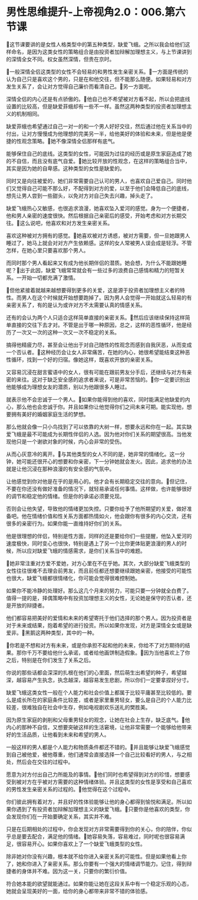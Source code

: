 # 男性思维提升-上帝视角2.0：006.第六节课

🎼这节课要讲的是女性人格类型中的第五种类型，缺爱飞蛾。之所以我会给他们这样命名，是因为这类女性的策略组合是由投资者加辩解加理想主义，与上节课讲到的深情全女不同。权女虽然深情，但贵在京时。

🎼一般深情全侣这类型的女性不会轻易的和男性发生亲密关系。🎼一方面是传统的认为自己只是喜欢这个男的，只是在和他交往，但不能那么随便。如果轻易和对方发生关系了，会让对方觉得自己廉价而看清自己。🎼另一方面呢。

深情全侣的内心还是有点骄傲的。🎼他自己也不希望被对方看不起，所以会把底线设置的比较高，但是缺爱菲蛾却有一些不一样。虽然这两种类型的投资者加理想主义的机制相同。

缺爱菲蛾也希望通过自己一对一的和一个男人好好交往，然后通过他在关系当中的付出，让对方慢慢成为他理想的完美另一半，给他美好的体验和未来，但是他是便捷的性观念策略。🎼她不像深情全侣那样有底气。

能够保住自己的底线。这类型的女性，可能因为过往的经历或是原生家庭造成了她的不自信，而且没有底气自爱。🎼她比较开放的性观念，在这样的策略组合当中，其实是因为她的自卑感。这种类型的女性是缺爱的。

同时又是向往被爱的，她们非常需要自己认可的男人，也喜欢自己爱自己。同时他们又觉得自己可能不那么好，不配得到对方的爱，以至于他们会降低自己的底线，想先让男人尝到一些甜头，以免对方对自己失去兴趣，掉头走了。

缺爱飞蛾热心又敏感，也很追求浪漫，她喜欢坠入爱河的感觉。身为一个便捷者，他和男人亲密的速度很快。然后根据自己亲密后的感受，开始考虑和对方长期交往。🎼这么说吧，他喜欢和对方发生亲密关系。

喜欢这种被对方拥有的感觉。🎼她喜欢被对方诱惑，被对方需要，但一旦她跟男人睡过了，她马上就会对对方产生依赖感。这样的女人常被男人误会成是轻浮。不管怎样，在她心里只要喜欢那个男人。

而同时那个男人看起来又有成为他长期伴侣的潜质。她会想，为什么不能跟她睡呢？🎼出于此因，缺爱飞蛾常常就会有一些过多的浪费自己感情和精力的短暂关系。一开始一切都充满了激情。

🎼但他紧接着就越来越想要得到更多的关爱，这是源于投资者加理想主义者的特性。而男人在这个时候就开始想要跑掉了。因为男人会觉得一开始就这么轻易的有亲密关系了，有的是认为或许对方不太需要认真的情感关系。

还有的会认为两个人只适合这样简单直接的亲密关系。🎼然后应该继续保持这样简单直接的交往下去才对。不管是出于哪一种原因，总之，这样的恶性循环，他是经历了一次又一次的这种一次又一次不稳定的关系。

搞得他精疲力尽，甚至会让他出于对自己随性的性观念而感到自我厌恶，从而变成一个否认者。🎼这种经历会让女人非常痛苦，在她的内心，她很希望能结束这种恶性循环，找到一个好的归宿。像她这样，既喜欢开放的亲密关系。

又容易沉浸在甜言蜜语中的女人，很有可能在跟前男友分手后，还继续与对方有亲密的来往。这对于缺乏安全感的追求者来说，可是非常苦恼的。🎼你一定要识别出他能够成为理想女友的潜质，别以为他跟很多人睡过。

就表示他不会忠诚于一个男人。🎼如果你能得到他的喜欢，同时能满足他缺爱的内心，那么他也会忠诚于你。并且如果你让他觉得你们之间未来可期。能实现他，想要拥有美好的婚姻家庭生活的梦想。

那么他就会像一只小鸟找到了可以依靠的大树一样，想要永远和你在一起。其实缺爱飞蛾是最不可能成为长期性伴侣的人选。因为他对你们关系的期望很高。当他发现他只是一个谢欲对象的时候，内心会非常的受伤。

从而心灰意冷的离开。🎼与其他类型的女人不同的是，她非常的情绪化。这一分钟，她可能还很开心的想要和你亲密，下一分钟她就会发火。因此，追求他的办法就是让他沉浸在那种浪漫的有安全感的气氛中。

让他感觉到你对他是在乎的是用心的。他才会有长期稳定交往的意向。🎼但记住，不要在你还没有做好准备的情况下，就轻易承诺任何事情。这样做，也许能够很好的调节和稳定他的情绪。但是你的承诺必须要兑现。

否则会让他失望，导致他的情绪更加失控。只要你给予了他所期望的关爱，做好准备吧。他在情绪价值和性关系方面都热情如火，他会跟你有很多的内心交流，还有很多的亲密行为。如果你能一直维持好你们的关系。

他是很理想的伴侣，特别是性方面，同样的还是要给你们一些提醒，他坠入爱河的速度极快，同时变心也很快，特别是遇上了另一个比你更体贴更浪漫的男人的时候，所以应对缺爱飞蛾的情感需求，是你们关系当中的难题。

🎼她非常注重对方爱不爱她，对方心里在不在乎她。其次，大部分缺爱飞蛾类型的女性往往很难不去理会前男友，而且前任都还想要继续跟她亲密，他接受的可能性也很大，缺爱飞蛾都很情绪化，你可能会觉得很难控制她。

如果你不能冷静的处理好。那么这几个月来的努力，可能只要一分钟就全白费了。值得一提的是，择偶策略中有投资加理想主义的女性，无论她是保守的否认者，还是开放的辩捷者。

他们都容易把美好的爱情和未来的希望寄托于他们选择的那个男人。因为投资者是对于未来或结果，抱着希望的进行投资。所以如果你发现，对方是深情全女或是缺爱非。🎼黑鹅这两种类型，其中的一种。

🎼你若是不想和对方有未来，或是你承担不起和他的未来，你给不了对方期待的结果。那你千万不要给他什么承诺，或者给他画饼制造假象。🎼因为当他喜欢上了你之后，特别是在你们发生了关系之后。

你说的那些话都会深深的扎根在他们的心里面，然后萌生出希望的种子，希望越深，越容易产生执念，执念越深，越容易发生悲剧，所以你们一定要拿捏好分寸。

缺爱飞蛾这类女性一般在个人能力和社会价值上都属于比较平庸甚至比较低的。要么是成长所在的家庭条件比较差，或者是家里重男轻女，要么是自己的个人能力比较差，很难独自在社会中生存，例如电视剧欢乐送礼的樊胜美。

因为原生家庭的剥削和父母重男轻女的观念，让她在社会上生存，缺乏底气。🎼他内心的那种不自信，又想要突破这样的生活窘境，让他非常需要一个能够给他带来好的生活品质，让他看到未来和希望的男人。

一般这样的男人都是个人能力和物质条件都还不错的。🎼并且能够让缺爱飞蛾感觉到自己被他爱，被他尊重，他们通常会直接选择一个自己比较看好的男人，与之相处，然后会在交往的过程中。

愿意为对方付出自己力所能及的事情。🎼他们同时也希望得到对方的珍惜，想要感受到被对方在乎被对方需要的这种情绪体验。并且这类型的女性是享受和自己喜欢的男性发生亲密关系的过程的。🎼他觉得在这个过程中。

你们彼此拥有着对方，并且好的性体验能够让他的身心都得到愉悦和满足。所以如果你遇到了有投资者加辩解加理想主义的缺爱飞蛾。🎼只要你是他喜欢的类型，你会发现你们在一开始要确定关系，其实并不难。

只是在后期相处的过程中，你会发现对方非常需要得到你的关心，你的陪伴，你似乎总是要去配合，满足他的情绪。🎼她容易失落，容易难过，同时呢也很容易满足，很容易开心。如果你喜欢上了一个缺爱飞蛾类型的女性。

除非她对你没有兴趣，根本就不给你进入亲密关系的可能性。但是如果他看上你了，她和你进入了亲密关系。那么你要有一个强大的情绪调节能力。记住，得到辩捷者的身体并不难。因为这一关，只要你的繁衍价值。

符合她本能的欲望就能通过。如果你能让她在这段关系中有一个稳定乐观的心态，她就会呈现美好的一面，给你的身心都带来非常不错的体验感。

